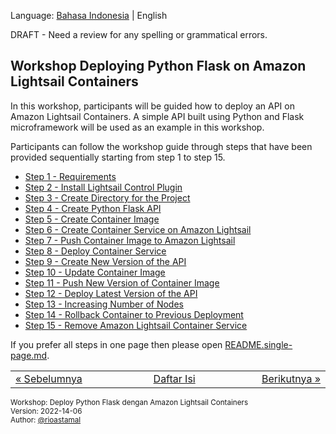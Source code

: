 
Language: [Bahasa Indonesia](https://github.com/rioastamal/workshop-amazon-lightsail-containers/tree/main/lab-deploy-python-flask) | English

DRAFT - Need a review for any spelling or grammatical errors.

## Workshop Deploying Python Flask on Amazon Lightsail Containers

In this workshop, participants will be guided how to deploy an API on Amazon Lightsail Containers. A simple API built using Python and Flask microframework will be used as an example in this workshop.

Participants can follow the workshop guide through steps that have been provided sequentially starting from step 1 to step 15.

- [Step 1 - Requirements](STEP-1.md)
- [Step 2 - Install Lightsail Control Plugin](STEP-2.md)
- [Step 3 - Create Directory for the Project](STEP-3.md)
- [Step 4 - Create Python Flask API](STEP-4.md)
- [Step 5 - Create Container Image](STEP-5.md)
- [Step 6 - Create Container Service on Amazon Lightsail](STEP-6.md)
- [Step 7 - Push Container Image to Amazon Lightsail](STEP-7.md)
- [Step 8 - Deploy Container Service](STEP-8.md)
- [Step 9 - Create New Version of the API](STEP-9.md)
- [Step 10 - Update Container Image](STEP-10.md)
- [Step 11 - Push New Version of Container Image](STEP-11.md)
- [Step 12 - Deploy Latest Version of the API](STEP-12.md)
- [Step 13 - Increasing Number of Nodes](STEP-13.md)
- [Step 14 - Rollback Container to Previous Deployment](STEP-14.md)
- [Step 15 - Remove Amazon Lightsail Container Service](STEP-15.md)

If you prefer all steps in one page then please open [README.single-page.md](README.single-page.md).

<table border="0" style="width: 100%; display: table;"><tr><td><a href="STEP-15.md">&laquo; Sebelumnya</td><td align="center"><a href="README.md">Daftar Isi</a></td><td align="right"><a href="STEP-1.md">Berikutnya &raquo;</a></td></tr></table>

<sup>Workshop: Deploy Python Flask dengan Amazon Lightsail Containers  
Version: 2022-14-06  
Author: [@rioastamal](https://github.com/rioastamal)</sup>
